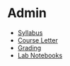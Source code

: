 # Admin

- [Syllabus](/)
- [Course Letter](course_letter.html)
- [Grading](grading.html)
- [Lab Notebooks](labs.html)
